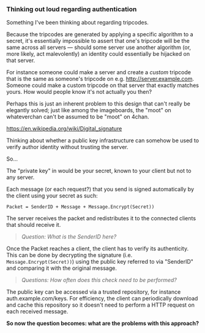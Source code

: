 ### Thinking out loud regarding authentication

Something I've been thinking about regarding tripcodes.

Because the tripcodes are generated by applying a specific
algorithm to a secret, it's essentially impossible to assert
that one's tripcode will be the same across all servers —
should some server use another algorithm (or, more likely,
act malevolently) an identity could essentially be hijacked
on that server.

For instance someone could make a server and create a 
*custom* tripcode that is the same as someone's tripcode
on e.g. http://server.example.com. Someone could make a
custom tripcode on that server that exactly matches yours.
How would people know it's not actually you then?

Perhaps this is just an inherent problem to this design
that can't really be elegantly solved; just like among
the imageboards, the "moot" on whateverchan can't be
assumed to be "moot" on 4chan.

https://en.wikipedia.org/wiki/Digital_signature

Thinking about whether a public key infrastructure can
somehow be used to verify author identity without trusting
the server.

So...

The "private key" in would be your secret, known to your
client but not to any server.

Each message (or each request?) that you send is signed
automatically by the client using your secret as such:

```Packet = SenderID + Message + Message.Encrypt(Secret))```

The server receives the packet and redistributes it to the
connected clients that should receive it.

> *Question: What is the SenderID here?*

Once the Packet reaches a client, the client has to verify
its authenticity. This can be done by decrypting the signature
(i.e. `Message.Encrypt(Secret))`) using the public key referred
to via "SenderID" and comparing it with the original message.

> *Questions: How often does this check need to be performed?*

The public key can be accessed via a trusted repository,
for instance auth.example.com/keys. For efficiency, the client
can periodically download and cache this repository so it doesn't
need to perform a HTTP request on each received message.

**So now the question becomes: what are the problems with this approach?**
